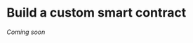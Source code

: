 ﻿---
sidebar_position: 4
---

# Build a custom smart contract

*Coming soon*

<!---

- A step-by-step guide based on a custom example showing unique capabilities of Warden smart contracts. For example, a contract that evaluates Approval Rules.

--->